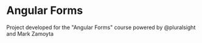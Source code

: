 # Angular Forms

Project developed for the "Angular Forms" course powered by @pluralsight and Mark Zamoyta
